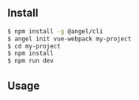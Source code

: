 ## Install

``` bash
$ npm install -g @angel/cli
$ angel init vue-webpack my-project
$ cd my-project
$ npm install
$ npm run dev
```

## Usage

